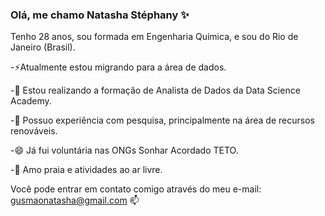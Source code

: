 ### Olá, me chamo Natasha Stéphany ✨

Tenho 28 anos, sou formada em Engenharia Química, e sou do Rio de Janeiro (Brasil).

-⚡Atualmente estou migrando para a área de dados.

-🔭 Estou realizando a formação de Analista de Dados da Data Science Academy.

-🌱 Possuo experiência com pesquisa, principalmente na área de recursos renováveis.

-😄 Já fui voluntária nas ONGs Sonhar Acordado TETO.

-👯 Amo praia e atividades ao ar livre.

 Você pode entrar em contato comigo através do meu e-mail: gusmaonatasha@gmail.com 📫
<!--
**natashastephany/natashastephany** is a ✨ _special_ ✨ repository because its `README.md` (this file) appears on your GitHub profile.


Here are some ideas to get you started:

- 🔭 I’m currently working on ...
- 🌱 I’m currently learning ...
- 👯 I’m looking to collaborate on ...
- 🤔 I’m looking for help with ...
- 💬 Ask me about ...
- 📫 How to reach me: ...
- 😄 Pronouns: ...
- ⚡ Fun fact: ...
-->


